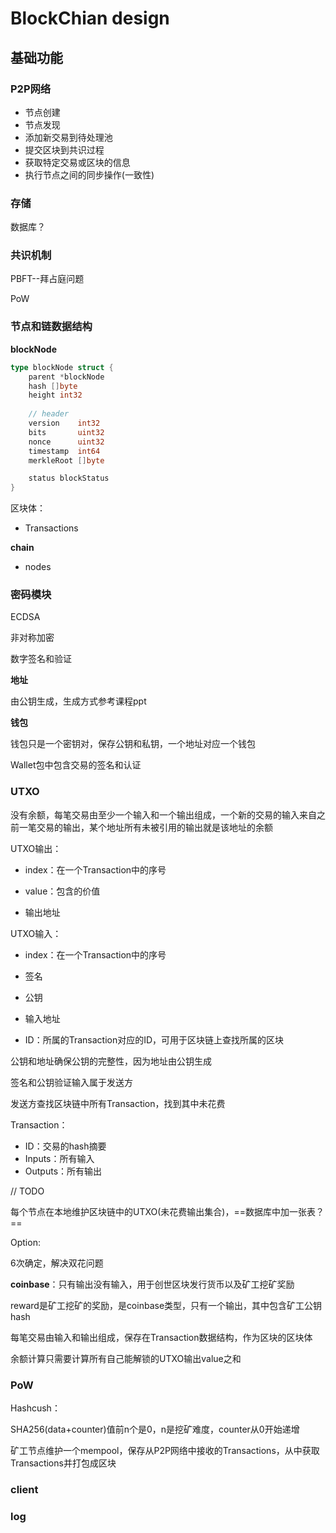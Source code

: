 # BlockChian design

## 基础功能

### P2P网络

- 节点创建
- 节点发现
- 添加新交易到待处理池
- 提交区块到共识过程
- 获取特定交易或区块的信息
- 执行节点之间的同步操作(一致性)



### 存储

数据库？



### 共识机制

PBFT--拜占庭问题

PoW



### 节点和链数据结构

**blockNode**

~~~Go
type blockNode struct {
	parent *blockNode
	hash []byte
	height int32
    
	// header
	version    int32
	bits       uint32
	nonce      uint32
	timestamp  int64
	merkleRoot []byte

	status blockStatus
}
~~~



区块体：

- Transactions



**chain**

- nodes





### 密码模块

ECDSA

非对称加密

数字签名和验证



**地址**

由公钥生成，生成方式参考课程ppt

**钱包**

钱包只是一个密钥对，保存公钥和私钥，一个地址对应一个钱包

Wallet包中包含交易的签名和认证



### UTXO

没有余额，每笔交易由至少一个输入和一个输出组成，一个新的交易的输入来自之前一笔交易的输出，某个地址所有未被引用的输出就是该地址的余额

UTXO输出：

- index：在一个Transaction中的序号

- value：包含的价值
- 输出地址

UTXO输入：

- index：在一个Transaction中的序号
- 签名
- 公钥
- 输入地址

- ID：所属的Transaction对应的ID，可用于区块链上查找所属的区块

公钥和地址确保公钥的完整性，因为地址由公钥生成

签名和公钥验证输入属于发送方

发送方查找区块链中所有Transaction，找到其中未花费

Transaction：

- ID：交易的hash摘要
- Inputs：所有输入
- Outputs：所有输出

// TODO

每个节点在本地维护区块链中的UTXO(未花费输出集合)，==数据库中加一张表？==

Option:

6次确定，解决双花问题



**coinbase**：只有输出没有输入，用于创世区块发行货币以及矿工挖矿奖励

reward是矿工挖矿的奖励，是coinbase类型，只有一个输出，其中包含矿工公钥hash

每笔交易由输入和输出组成，保存在Transaction数据结构，作为区块的区块体

余额计算只需要计算所有自己能解锁的UTXO输出value之和



### PoW

Hashcush：

SHA256(data+counter)值前n个是0，n是挖矿难度，counter从0开始递增

矿工节点维护一个mempool，保存从P2P网络中接收的Transactions，从中获取Transactions并打包成区块



### client



### log

